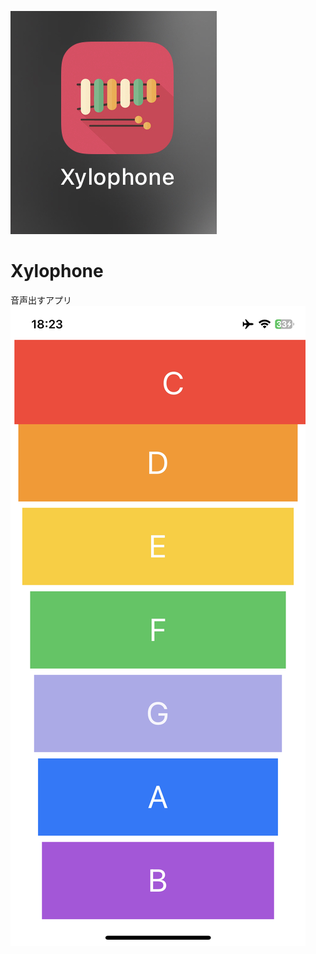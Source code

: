 ![App Brewery Banner](Documentation/icon.jpg)

# Xylophone
音声出すアプリ
![End Banner](Documentation/body.png)
